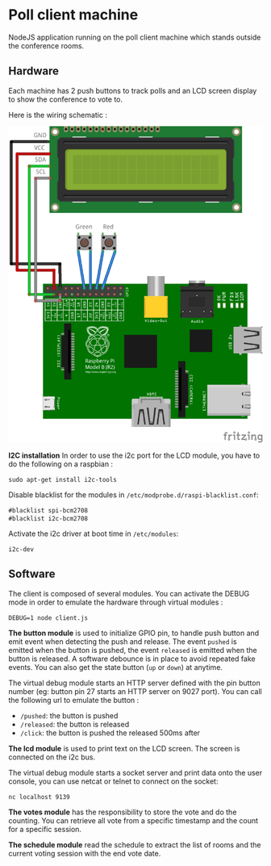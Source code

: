 Poll client machine
===================

NodeJS application running on the poll client machine which stands outside the conference rooms.

Hardware
--------
Each machine has 2 push buttons to track polls and an LCD screen display to show the conference to vote to.

Here is the wiring schematic :

![Wiring](docs/wiring_2014_04_27.png)

**I2C installation**
In order to use the i2c port for the LCD module, you have to do the following on a raspbian :

```
sudo apt-get install i2c-tools
```

Disable blacklist for the modules in `/etc/modprobe.d/raspi-blacklist.conf`:

```
#blacklist spi-bcm2708
#blacklist i2c-bcm2708
```

Activate the i2c driver at boot time in `/etc/modules`:

```
i2c-dev
```

Software
--------
The client is composed of several modules. You can activate the DEBUG mode in order to emulate the hardware through
virtual modules :
```
DEBUG=1 node client.js
```

**The button module** is used to initialize GPIO pin, to handle push button and emit event when detecting the push
and release. The event `pushed` is emitted when the button is pushed, the event `released` is emitted when the button
is released. A software debounce is in place to avoid repeated fake events. You can also get the state button
(`up` or `down`) at anytime.

The virtual debug module starts an HTTP server defined with the pin button number
(eg: button pin 27 starts an HTTP server on 9027 port).
You can call the following url to emulate the button :

- `/pushed`: the button is pushed
- `/released`: the button is released
- `/click`: the button is pushed the released 500ms after


**The lcd module** is used to print text on the LCD screen. The screen is connected on the i2c bus.

The virtual debug module starts a socket server and print data onto the user console, you can use netcat or telnet
to connect on the socket:

```
nc localhost 9139
```


**The votes module** has the responsibility to store the vote and do the counting.
You can retrieve all vote from a specific timestamp and the count for a specific session.


**The schedule module** read the schedule to extract the list of rooms and the current voting session
with the end vote date.